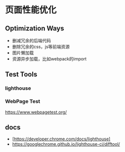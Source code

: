 # 页面性能优化


## Optimization Ways

- 删减冗余的后端代码
- 删除冗余的css，js等前端资源
- 图片懒加载
- 资源异步加载，比如webpack的import

## Test Tools

### lighthouse



### WebPage Test
https://www.webpagetest.org/


## docs
- [https://developer.chrome.com/docs/lighthouse]
- <https://googlechrome.github.io/lighthouse-ci/difftool/>